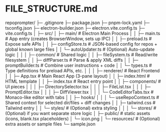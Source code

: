 # FILE_STRUCTURE.md

repoprompter/
├─ .gitignore
├─ package.json
├─ pnpm-lock.yaml
├─ tsconfig.json
├─ electron-builder.json
├─ electron.vite.config.ts
├─ vite.config.ts
│
├─ src/
│  ├─ main/                      # Electron Main Process
│  │  ├─ main.ts                 # App entry (creates BrowserWindow, sets up IPC)
│  │  ├─ preload.ts              # Expose safe APIs
│  │  ├─ configStore.ts          # JSON-based config for repos + global known large files
│  │  └─ autoUpdater.ts          # (Optional) Auto-update logic
│  │
│  ├─ common/                    # Shared logic
│  │  ├─ fileSystem.ts           # Read/write filesystem
│  │  ├─ diffParser.ts           # Parse & apply XML diffs
│  │  ├─ promptBuilder.ts        # Combine user instructions + code
│  │  └─ types.ts                # Type definitions for preload APIs, etc.
│  │
│  ├─ renderer/                  # React Frontend
│  │  ├─ App.tsx                 # Main React App (3-pane layout)
│  │  ├─ index.html              # HTML template
│  │  ├─ index.tsx               # React entry point
│  │  ├─ components/             # UI pieces
│  │  │  ├─ DirectorySelector.tsx
│  │  │  ├─ FileList.tsx
│  │  │  ├─ PromptEditor.tsx
│  │  │  ├─ DiffViewer.tsx
│  │  │  └─ CodeEditorTabs.tsx   # Monaco-like editor with tabs
│  │  ├─ hooks/
│  │  │  └─ useRepoContext.ts    # Shared context for selected dir/files + diff changes
│  │  ├─ tailwind.css            # Tailwind entry
│  │  └─ styles/                 # (Optional) extra styling
│  │
│  └─ stores/                    # (Optional) if you want separate store logic
│
├─ public/                       # static assets (icons, blank.tsx placeholders)
│  └─ icon.png
│
└─ resources/                    # (Optional) extra assets or sample files
   └─ sample.json